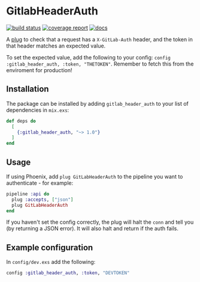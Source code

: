 # GitlabHeaderAuth

[![build status](https://gitlab.com/cap-public/packages/gitlab-header-auth/badges/master/pipeline.svg)](https://gitlab.com/cap-public/packages/gitlab-header-auth/-/commits/master)
[![coverage report](https://gitlab.com/cap-public/packages/gitlab-header-auth/badges/master/coverage.svg)](https://cap-public.gitlab.io/packages/gitlab-header-auth/coverage/excoveralls.html)
[![docs](https://ik.imagekit.io/captech/gitlab-header-auth/doc-coverage.svg)](https://hexdocs.pm/gitlab_header_auth/)

A [plug](https://github.com/elixir-plug/plug) to check that a request has a `X-GitLab-Auth` header, and the token in that header matches an expected value.

To set the expected value, add the following to your config: `config :gitlab_header_auth, :token, "THETOKEN"`. Remember to fetch this from the enviroment for production!

## Installation

The package can be installed by adding `gitlab_header_auth` to your list of dependencies in `mix.exs`:

```elixir
def deps do
  [
    {:gitlab_header_auth, "~> 1.0"}
  ]
end
```

## Usage

If using Phoenix, add `plug GitLabHeaderAuth` to the pipeline you want to authenticate - for example:

```elixir
pipeline :api do
  plug :accepts, ["json"]
  plug GitLabHeaderAuth
end
```

If you haven't set the config correctly, the plug will halt the `conn` and tell you (by returning a JSON error). It will also halt and return if the auth fails.

## Example configuration

In `config/dev.exs` add the following:

```elixir
config :gitlab_header_auth, :token, "DEVTOKEN"
```
